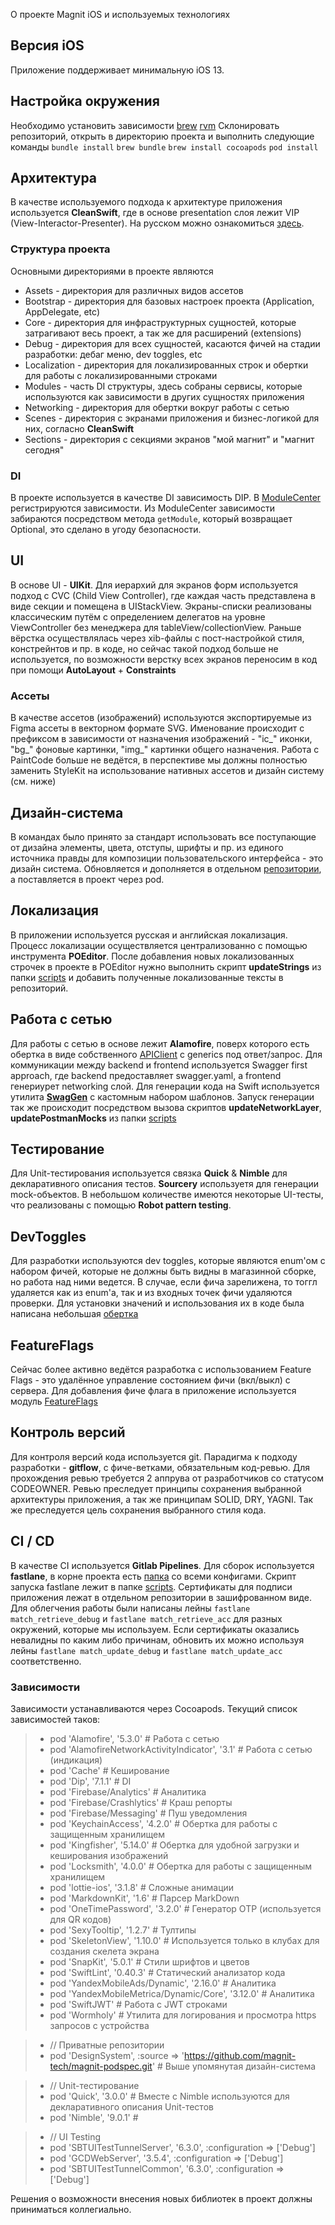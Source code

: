 О проекте Magnit iOS и используемых технологиях

## Версия iOS

Приложение поддерживает минимальную iOS 13.

## Настройка окружения

Необходимо установить зависимости
[brew](https://brew.sh)
[rvm](https://rvm.io/rvm/install)
Склонировать репозиторий, открыть в директорию проекта и выполнить следующие команды
`bundle install`
`brew bundle`
`brew install cocoapods`
`pod install`

## Архитектура

В качестве используемого подхода к архитектуре приложения используется **CleanSwift**, где в основе presentation слоя лежит VIP (View-Interactor-Presenter). На русском можно ознакомиться [здесь](https://habr.com/ru/post/415725/).

### Структура проекта

Основными директориями в проекте являются
* Assets - директория для различных видов ассетов
* Bootstrap - директория для базовых настроек проекта (Application, AppDelegate, etc)
* Core - директория для инфраструктурных сущностей, которые затрагивают весь проект, а так же для расширений (extensions)
* Debug - директория для всех сущностей, касаются фичей на стадии разработки: дебаг меню, dev toggles, etc
* Localization - директория для локализированных строк и обертки для работы с локализированными строками
* Modules - часть DI структуры, здесь собраны сервисы, которые используются как зависимости в других сущностях приложения
* Networking - директория для обертки вокруг работы с сетью
* Scenes - директория с экранами приложения и бизнес-логикой для них, согласно **CleanSwift**
* Sections - директория с секциями экранов "мой магнит" и "магнит сегодня"

### DI

В проекте используется в качестве DI зависимость DIP.
В [ModuleCenter](https://gitlab.com/magnit-online-services/app-loyalty/mobile/ios/-/blob/develop/Magnit/Modules/ModuleCenter.swift) регистрируются зависимости.
Из ModuleCenter зависимости забираются посредством метода `getModule`, который возвращает Optional, это сделано в угоду безопасности.

## UI

В основе UI - **UIKit**. Для иерархий для экранов форм используется подход с CVC (Child View Controller), где каждая часть представлена в виде секции и помещена в UIStackView. Экраны-списки реализованы классическим путём с определением делегатов на уровне ViewController без менеджера для tableView/collectionView. Раньше вёрстка осуществлялась через xib-файлы с пост-настройкой стиля, констрейнтов и пр. в коде, но сейчас такой подход больше не используется, по возможности верстку всех экранов переносим в код при помощи **AutoLayout** + **Constraints**

### Ассеты

В качестве ассетов (изображений) используются экспортируемые из Figma ассеты в векторном формате SVG. Именование происходит с префиксом в зависимости от назначения изображений - "ic_" иконки, "bg_" фоновые картинки, "img_" картинки общего назначения. Работа с PaintCode больше не ведётся, в перспективе мы должны полностью заменить StyleKit на использование нативных ассетов и дизайн систему (см. ниже)

## Дизайн-система

В командах было принято за стандарт использовать все поступающие от дизайна элементы, цвета, отступы, шрифты и пр. из единого источника правды для композиции пользовательского интерфейса - это дизайн система. Обновляется и дополняется в отдельном [репозитории](https://gitlab.com/magnit-online-services/app-loyalty/mobile/design-system-ios), а поставляется в проект через pod.

## Локализация
В приложении используется русская и английская локализация. Процесс локализации осуществляется централизованно с помощью инструмента **POEditor**. После добавления новых локализованных строчек в проекте в POEditor нужно выполнить скрипт **updateStrings** из папки [scripts](https://gitlab.com/magnit-online-services/app-loyalty/mobile/ios/-/tree/develop/scripts) и добавить полученные локализованные тексты в репозиторий.

## Работа с сетью

Для работы с сетью в основе лежит **Alamofire**, поверх которого есть обертка в виде собственного [APIClient](https://gitlab.com/magnit-online-services/app-loyalty/mobile/ios/-/blob/develop/Magnit/Networking/Magnit/APIClient.swift) с generics под ответ/запрос. Для коммуникации между backend и frontend используется Swagger first approach, где backend предоставляет swagger.yaml, а frontend генериурет networking слой. Для генерации кода на Swift используется утилита **[SwagGen](https://github.com/yonaskolb/SwagGen)** с кастомным набором шаблонов.
Запуск генерации так же происходит посредством вызова скриптов **updateNetworkLayer**, **updatePostmanMocks** из папки [scripts](https://gitlab.com/magnit-online-services/app-loyalty/mobile/ios/-/tree/develop/scripts)

## Тестирование
Для Unit-тестирования используется связка **Quick** & **Nimble** для декларативного описания тестов. **Sourcery** используетя для генерации mock-объектов. В небольшом количестве имеются некоторые UI-тесты, что реализованы с помощью **Robot pattern testing**.

## DevToggles

Для разработки используются dev toggles, которые являются enum'ом с набором фичей, которые не должны быть видны в магазинной сборке, но работа над ними ведется.
В случае, если фича зарелижена, то тоггл удаляется как из enum'a, так и из входных точек фичи удаляются проверки.
Для установки значений и использования их в коде была написана небольшая [обертка](https://gitlab.com/magnit-online-services/app-loyalty/mobile/ios/-/blob/develop/Magnit/Debug/DevToggles/GrowthService.swift)

## FeatureFlags

Сейчас более активно ведётся разработка с использованием Feature Flags - это удалённое управление состоянием фичи (вкл/выкл) с сервера. Для добавления фиче флага в приложение используется модуль [FeatureFlags](https://gitlab.com/magnit-online-services/app-loyalty/mobile/ios/-/blob/develop/Magnit/Modules/FeatureFlags/FeatureFlagsModule.swift)

## Контроль версий

Для контроля версий кода используется git.
Парадигма к подходу разработки - **gitflow**, с фиче-ветками, обязательным код-ревью.
Для прохождения ревью требуется 2 аппрува от разработчиков со статусом CODEOWNER. Ревью преследует принципы сохранения выбранной архитектуры приложения, а так же принципам SOLID, DRY, YAGNI. Так же преследуется цель сохранения выбранного стиля кода.

## CI / CD

В качестве CI используется **Gitlab Pipelines**.
Для сборок используется **fastlane**, в корне проекта есть [папка](https://gitlab.com/magnit-online-services/app-loyalty/mobile/ios/-/tree/develop/fastlane) со всеми конфигами.
Скрипт запуска fastlane лежит в папке [scripts](https://gitlab.com/magnit-online-services/app-loyalty/mobile/ios/-/tree/develop/scripts).
Сертификаты для подписи приложения лежат в отдельном репозитории в зашифрованном виде. Для облегчения работы были написаны лейны `fastlane match_retrieve_debug` и `fastlane match_retrieve_acc` для разных окружений, которые мы используем.
Если сертификаты оказались невалидны по каким либо причинам, обновить их можно используя лейны `fastlane match_update_debug` и `fastlane match_update_acc` соответственно.

### Зависимости

Зависимости устанавливаются через Cocoapods. Текущий список зависимостей таков:

> * pod 'Alamofire', '5.3.0' # Работа с сетью
> * pod 'AlamofireNetworkActivityIndicator', '3.1' # Работа с сетью (индикация)
> * pod 'Cache' # Кеширование
> * pod 'Dip', '7.1.1' # DI
> * pod 'Firebase/Analytics' # Аналитика
> * pod 'Firebase/Crashlytics' # Краш репорты
> * pod 'Firebase/Messaging' # Пуш уведомления
> * pod 'KeychainAccess', '4.2.0' # Обертка для работы с защищенным хранилищем
> * pod 'Kingfisher', '5.14.0' # Обертка для удобной загрузки и кеширования изображений
> * pod 'Locksmith', '4.0.0' # Обертка для работы с защищенным хранилищем
> * pod 'lottie-ios', '3.1.8' # Сложные анимации
> * pod 'MarkdownKit', '1.6' # Парсер MarkDown
> * pod 'OneTimePassword', '3.2.0' # Генератор OTP (используется для QR кодов)
> * pod 'SexyTooltip', '1.2.7' # Тултипы
> * pod 'SkeletonView', '1.10.0' # Используется только в клубах для создания скелета экрана
> * pod 'SnapKit', '5.0.1' # Стили шрифтов и цветов
> * pod 'SwiftLint', '0.40.3' # Статический анализатор кода
> * pod 'YandexMobileAds/Dynamic', '2.16.0' # Аналитика
> * pod 'YandexMobileMetrica/Dynamic/Core', '3.12.0' # Аналитика
> * pod 'SwiftJWT' # Работа с JWT строками
> * pod 'Wormholy' # Утилита для логирования и просмотра https запросов с устройства

> * // Приватные репозитории
> * pod 'DesignSystem', :source => 'https://github.com/magnit-tech/magnit-podspec.git' # Выше упомянутая дизайн-система

> * // Unit-тестирование
> *  pod 'Quick', '3.0.0' # Вместе с Nimble используются для декларативного описания Unit-тестов
> *  pod 'Nimble', '9.0.1' #

> * // UI Testing
> * pod 'SBTUITestTunnelServer', '6.3.0', :configuration => ['Debug']
> * pod 'GCDWebServer', '3.5.4', :configuration => ['Debug']
> * pod 'SBTUITestTunnelCommon', '6.3.0', :configuration => ['Debug']


Решения о возможности внесения новых библиотек в проект должны приниматься коллегиально.
